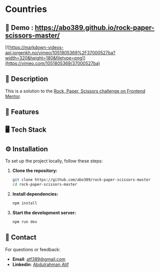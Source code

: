 # Countries

## 🚀 Demo : https://abo389.github.io/rock-paper-scissors-master/

[![https://markdown-videos-api.jorgenkh.no/vimeo/1051805369%2F37000527ba?width=320&height=180&filetype=png]](https://vimeo.com/1051805369/37000527ba)


## 📖 Description

This is a solution to the [Rock, Paper, Scissors challenge on Frontend Mentor](https://www.frontendmentor.io/challenges/rock-paper-scissors-game-pTgwgvgH).



## 🌟 Features




## 🖥️ Tech Stack




## ⚙️ Installation

To set up the project locally, follow these steps:

1. **Clone the repository:**

   ```bash
   git clone https://github.com/abo389/rock-paper-scissors-master
   cd rock-paper-scissors-master
   ```

2. **Install dependencies:**

   ```bash
   npm install
   ```

3. **Start the development server:**

   ```bash
   npm run dev
   ```

   

## 📧 Contact
For questions or feedback:

- **Email**: [atf389@gmail.com](mailto:atf389@gmail.com)
- **Linkedin**: [Abdulrahman Atif](https://www.linkedin.com/in/abdulrahman-atef-166697216/)
   
